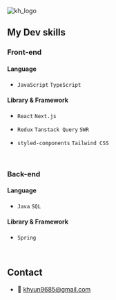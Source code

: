![kh_logo](https://user-images.githubusercontent.com/73919235/193058972-03211f18-894f-4187-8c6a-6706d0d60cc4.jpg)

## My Dev skills
### Front-end
#### Language
- `JavaScript` `TypeScript`
#### Library & Framework
- `React` `Next.js`

- `Redux` `Tanstack Query` `SWR`

- `styled-components` `Tailwind CSS`
<br>

### Back-end
#### Language
- `Java` `SQL`
#### Library & Framework
- `Spring`
<br>
  
## Contact
- 📧 khyun9685@gmail.com
<br>
